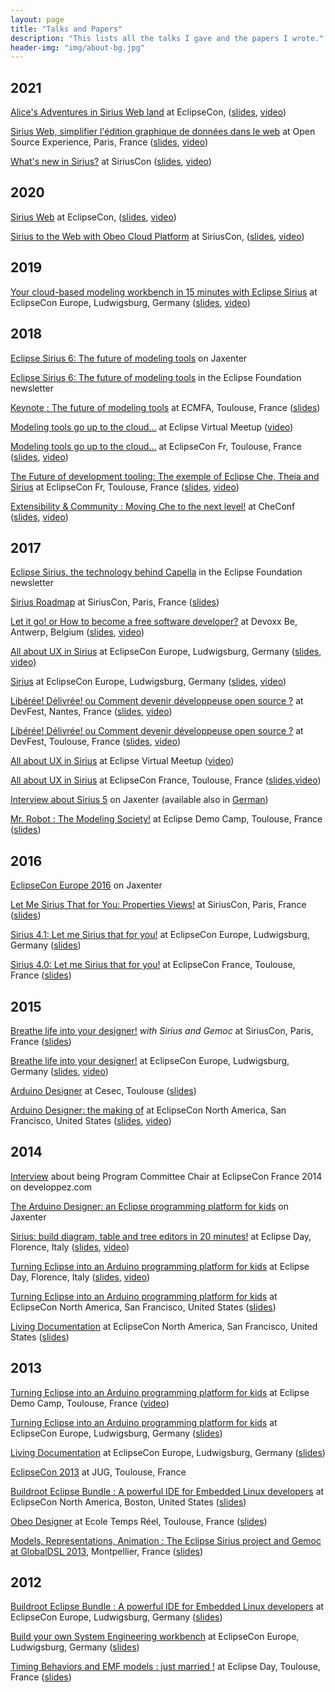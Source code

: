 ```yaml
---
layout: page
title: "Talks and Papers"
description: "This lists all the talks I gave and the papers I wrote."
header-img: "img/about-bg.jpg"
---
```


## 2021

[Alice's Adventures in Sirius Web land](https://www.eclipsecon.org/2021/sessions/alices-adventures-sirius-web-land) at EclipseCon, ([slides](https://www.slideshare.net/melbats/eclipsecon21-alices-adventures-in-sirius-web-land), [video](https://youtu.be/rmFEUU3Qmo8?list=PLy7t4z5SYNaRXTpMGCTjbUtSwBnTtFa0U))

[Sirius Web, simplifier l'édition graphique de données dans le web](https://www.opensource-experience.com/event/) at Open Source Experience, Paris, France ([slides](https://www.slideshare.net/melbats/sirius-web-simplifier-ldition-graphique-de-donnes-dans-le-web), [video](https://youtu.be/Ws6jkL1Kar8))

[What's new in Sirius?](https://www.siriuscon.org/2021/) at SiriusCon ([slides](https://www.slideshare.net/melbats/siriuscon-2021-keynote), [video](https://youtu.be/CmDmCW5LwxM))


## 2020

[Sirius Web](https://www.eclipsecon.org/2020/sessions/sirius-web-100-open-source-cloud-modeling-platform) at EclipseCon, ([slides](https://www.slideshare.net/melbats/eclipsecon-2020-sirius-web), [video](https://youtu.be/RS2_90146Io))

[Sirius to the Web with Obeo Cloud Platform](https://www.siriuscon.org/2020/) at SiriusCon, ([slides](https://www.slideshare.net/melbats/siriuscon-2020-sirius-to-the-web-with-obeo-cloud-platform), [video](https://youtu.be/SEquVX8i0OA))

## 2019

[Your cloud-based modeling workbench in 15 minutes with Eclipse Sirius](https://www.eclipsecon.org/europe2019/sessions/your-cloud-based-modeling-workbench-15-minutes-eclipse-sirius) at EclipseCon Europe, Ludwigsburg, Germany ([slides](https://fr.slideshare.net/melbats/eclipseconeu-2019-your-cloudbased-modeling-workbench-in-15-minutes-with-eclipse-sirius), [video](https://youtu.be/7LQ7MKXKH-I?list=PLy7t4z5SYNaT_yo5Dhajb9i-Pf0LbQ3z8))

## 2018

[Eclipse Sirius 6: The future of modeling tools](https://jaxenter.com/eclipse-sirius-6-future-modeling-tools-148339.html) on Jaxenter

[Eclipse Sirius 6: The future of modeling tools](https://www.eclipse.org/community/eclipse_newsletter/2018/june/cloudmodeling.php) in the Eclipse Foundation newsletter

[Keynote : The future of modeling tools](http://eventmall.info/ecmfa2018/program) at ECMFA, Toulouse, France ([slides](https://www.slideshare.net/melbats/ecmfa-2018-keynote-the-future-of-modeling-tools))

[Modeling tools go up to the cloud…](https://www.meetup.com/fr-FR/Virtual-Eclipse-Community-MeetUp/events/250812643/) at Eclipse Virtual Meetup ([video](https://www.youtube.com/watch?v=OQRFUyBt1r4))

[Modeling tools go up to the cloud…](https://www.eclipsecon.org/france2018/session/modeling-tools-go-cloud%E2%80%A6) at EclipseCon Fr, Toulouse, France ([slides](https://www.slideshare.net/melbats/eclipsecon-fr-2018-modeling-tools-go-up-to-the-cloud), [video](https://www.youtube.com/watch?v=8GaEWim3C7I&list=PLy7t4z5SYNaTSU0ccSoYBG3SxSviFw0-C&index=36&t=0s))

[The Future of development tooling: The exemple of Eclipse Che, Theia and Sirius](https://www.eclipsecon.org/france2018/session/future-development-tooling-example-eclipse-che-theia-and-sirius) at EclipseCon Fr, Toulouse, France ([slides](https://www.slideshare.net/melbats/eclipsecon-fr-2018-the-future-of-development-tooling-the-example-of-eclipse-che-theia-and-sirius), [video](https://www.youtube.com/watch?v=zIniA4BGjfU&index=8&list=PLy7t4z5SYNaTSU0ccSoYBG3SxSviFw0-C&t=0s))

[Extensibility & Community : Moving Che to the next level!](https://www.eclipse.org/che/checonf18/) at CheConf ([slides](https://www.slideshare.net/melbats/checonf-2018-building-extensibility-and-community-for-che), [video](https://www.youtube.com/watch?v=Nr6YPPmgLgY&index=4&list=PLWpdeL3mennY0UJVZ3lqExE_SdLXwiVdI))

## 2017

[Eclipse Sirius, the technology behind Capella](https://www.eclipse.org/community/eclipse_newsletter/2017/december/article2.php) in the Eclipse Foundation newsletter

[Sirius Roadmap](https://www.siriuscon.org/2017/#program) at SiriusCon, Paris, France ([slides](https://www.slideshare.net/melbats/siriuscon-2017-sirius-oadmap))

[Let it go! or How to become a free software developer?](https://cfp.devoxx.be/2017/talk/XQN-0215/Let_it_go!_or_How_to_become_a_free_software_developer%3F) at Devoxx Be, Antwerp, Belgium ([slides](https://www.slideshare.net/melbats/devoxx-be-2017-let-it-go-or-how-to-become-a-free-software-developer), [video](https://www.youtube.com/channel/UCCBVCTuk6uJrN3iFV_3vurg))

[All about UX in Sirius](https://www.eclipsecon.org/france2017/session/all-about-ux-sirius) at EclipseCon Europe, Ludwigsburg, Germany ([slides](https://www.slideshare.net/melbats/eclipsecon-eu-2017-sirius-81187300), [video](https://www.youtube.com/watch?v=hLKd93xVi-k&list=PLy7t4z5SYNaSGuPFhGykvEalf5xyb9y5m&index=83))

[Sirius](https://www.eclipsecon.org/france2017/session/all-about-ux-sirius) at EclipseCon Europe, Ludwigsburg, Germany ([slides](https://www.slideshare.net/melbats/eclipsecon-eu-2017-sirius), [video](https://youtu.be/sZBxgNcbzs8?list=PLy7t4z5SYNaSGuPFhGykvEalf5xyb9y5m))

[Libérée! Délivrée! ou Comment devenir développeuse open source ?](https://devfest.gdgnantes.com/schedule/day1?sessionId=2061) at DevFest, Nantes, France ([slides](https://www.slideshare.net/melbats/devfest-2017-libre-dlivre-ou-comment-devenir-dveloppeuse-open-source), [video](https://youtu.be/kLIYcIGuFjo))

[Libérée! Délivrée! ou Comment devenir développeuse open source ?](https://2017.devfesttoulouse.fr/schedule/day1?sessionId=2125) at DevFest, Toulouse, France ([slides](https://www.slideshare.net/melbats/devfest-2017-libre-dlivre-ou-comment-devenir-dveloppeuse-open-source), [video](https://youtu.be/mx1aX_69Atw?list=PLuZ_sYdawLiWkhvpCuWV01mr1TO5etnvD))

[All about UX in Sirius](https://www.meetup.com/fr-FR/Virtual-Eclipse-Community-MeetUp/events/239923903/) at Eclipse Virtual Meetup ([video](https://www.youtube.com/watch?v=EkLkhuA40zw&feature=youtu.be))

[All about UX in Sirius](https://www.eclipsecon.org/france2017/session/all-about-ux-sirius) at EclipseCon France, Toulouse, France ([slides](https://www.slideshare.net/melbats/eclipsecon-france-2017-all-about-ux-in-sirius/),[video](https://youtu.be/6G4uPThR4Ms?list=PLy7t4z5SYNaTkH_YABYfyG11T4VIZA6JH))

[Interview about Sirius 5](https://jaxenter.com/eclipse-oxygen-sirius-interview-134128.html) on Jaxenter (available also in [German](https://jaxenter.de/eclipse-weekly-eclipse-sirius-eclipse-photon-bats-57450))

[Mr. Robot : The Modeling Society!](https://fr.slideshare.net/melbats/mr-robot-the-modeling-society) at Eclipse Demo Camp, Toulouse, France ([slides](https://fr.slideshare.net/melbats/mr-robot-the-modeling-society))

## 2016

[EclipseCon Europe 2016](https://jaxenter.de/eclipse-weekly-eclipsecon-special-2-48948) on Jaxenter

[Let Me Sirius That for You: Properties Views!](http://www.siriuscon.org/) at SiriusCon, Paris, France ([slides](https://fr.slideshare.net/melbats/siriuscon16-let-me-sirius-that-for-you-properties-views))

[Sirius 4.1: Let me Sirius that for you!](https://www.eclipsecon.org/eu2016/session/sirius-41-let-me-sirius-you) at EclipseCon Europe, Ludwigsburg, Germany ([slides](https://fr.slideshare.net/melbats/eclipsecon-europe-2016-sirius-41-let-me-sirius-that-for-you))

[Sirius 4.0: Let me Sirius that for you!](https://www.eclipsecon.org/france2016/session/sirius-40-let-me-sirius-you) at EclipseCon France, Toulouse, France ([slides](https://goo.gl/cSKCok))

## 2015

[Breathe life into your designer!](http://www.siriuscon.org/) _with Sirius and Gemoc_ at SiriusCon, Paris, France ([slides](https://fr.slideshare.net/melbats/siriuscon-2015-breathe-life-into-your-designer))

[Breathe life into your designer!](https://www.eclipsecon.org/europe2015/session/breathe-life-your-designer) at EclipseCon Europe, Ludwigsburg, Germany ([slides](https://fr.slideshare.net/melbats/eclipsecon-eu-2015-breathe-life-into-your-designer), [video](https://youtu.be/0J3NHL2Uuhs?list=PLy7t4z5SYNaR0yp9EQ9txQhO-JgCLJAga))

[Arduino Designer](https://cesec2015.sciencesconf.org/resource/page/id/5) at Cesec, Toulouse ([slides](https://fr.slideshare.net/melbats/cesec2015))

[Arduino Designer: the making of](https://www.eclipsecon.org/na2015/session/arduino-designer-making) at EclipseCon North America, San Francisco, United States ([slides](talks/EclipseConNA2015ArduinoDesignerTheMakingOf.pdf), [video](https://www.infoq.com/presentations/arduino-designer))

## 2014

[Interview](http://java.developpez.com/interview/eclipseconfrance2014/melanie-bats/) about being Program Committee Chair at EclipseCon France 2014 on developpez.com

[The Arduino Designer: an Eclipse programming platform for kids](https://jaxenter.com/the-arduino-designer-an-eclipse-programming-platform-for-kids-107851.html) on Jaxenter

[Sirius: build diagram, table and tree editors in 20 minutes!](http://www.rcp-vision.com/home-edf-2014/) at Eclipse Day, Florence, Italy ([slides](talks/EclipseDayFlorence2014Sirius/index.html), [video](https://www.youtube.com/watch?v=IsLXXyKzUjw&feature=player_embedded))

[Turning Eclipse into an Arduino programming platform for kids](http://www.rcp-vision.com/home-edf-2014/) at Eclipse Day, Florence, Italy ([slides](talks/EclipseDayFlorence2014Arduino/index.html), [video](https://youtu.be/KHKWQKXmtUE))

[Turning Eclipse into an Arduino programming platform for kids](http://eclipsecon.org/na2014/session/turning-eclipse-arduino-programming-platform-kids.html) at EclipseCon North America, San Francisco, United States ([slides](talks/EclipseConNA2014Arduino/index.html))

[Living Documentation](http://eclipsecon.org/na2014/session/living-documentation.html) at EclipseCon North America, San Francisco, United States ([slides](https://fr.slideshare.net/melbats/eclipsecon-eu-2013-living-documentation))

## 2013

[Turning Eclipse into an Arduino programming platform for kids](https://www.parleys.com/tutorial/eclipse-en-plateforme-de-programmation-arduino-pour-les-enfants) at Eclipse Demo Camp, Toulouse, France ([video](https://www.parleys.com/tutorial/eclipse-en-plateforme-de-programmation-arduino-pour-les-enfants))

[Turning Eclipse into an Arduino programming platform for kids](http://www.eclipsecon.org/europe2013/turning-eclipse-arduino-programming-platform-kids.html) at EclipseCon Europe, Ludwigsburg, Germany ([slides](https://fr.slideshare.net/melbats/econ-eu-2013siriusarduino))

[Living Documentation](http://www.eclipsecon.org/europe2013/living-documentation.html) at EclipseCon Europe, Ludwigsburg, Germany ([slides](https://fr.slideshare.net/melbats/eclipsecon-eu-2013-living-documentation))

[EclipseCon 2013](https://github.com/mbats/talks/tree/master/jug_16_05_13) at JUG, Toulouse, France

[Buildroot Eclipse Bundle : A powerful IDE for Embedded Linux developers](http://eclipsecon.org/2013/node/1330.html) at EclipseCon North America, Boston, United States ([slides](https://fr.slideshare.net/melbats/eclipse-con-us-2013-buildroot-eclipse-bundle-a-powerful-ide-for-embedded-linux-developers))

[Obeo Designer](https://www.irit.fr/ETR13/programme.html) at Ecole Temps Réel, Toulouse, France ([slides](https://fr.slideshare.net/melbats/etr2013-obeo-designersirius))

[Models, Representations, Animation : The Eclipse Sirius project and Gemoc at GlobalDSL 2013](https://www.irit.fr/PMDE2013/), Montpellier, France ([slides](https://fr.slideshare.net/melbats/globaldsl-2013-models-representations-animations-the-eclipse-sirius-project-and-gemoc))

## 2012

[Buildroot Eclipse Bundle : A powerful IDE for Embedded Linux developers](http://www.eclipsecon.org/europe2012/sessions/buildroot-eclipse-bundle-powerful-ide-embedded-linux-developers.html) at EclipseCon Europe, Ludwigsburg, Germany ([slides](https://fr.slideshare.net/melbats/eclipsecon-eu-2012-buildroot-eclipse-bundle-a-powerful-ide-for-embedded-linux-developers))

[Build your own System Engineering workbench](http://www.eclipsecon.org/europe2012/sessions/build-your-own-system-engineering-workbench.html) at EclipseCon Europe, Ludwigsburg, Germany ([slides](https://fr.slideshare.net/melbats/eclipsecon-eu-2012-build-your-own-system-engineering-workbench))

[Timing Behaviors and EMF models : just married !](http://www.eclipsedaytoulouse.com/en/sessions/#timing) at Eclipse Day, Toulouse, France ([slides](https://prezi.com/-hikmiw470vc/edt2012-timing-behaviors-and-emf-models-just-married/))